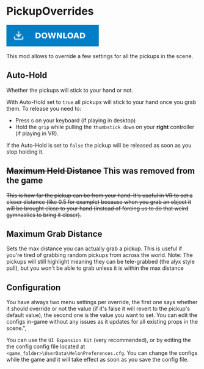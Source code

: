 # PickupOverrides

[![Download Latest PickupOverrides.dll](../.Resources/DownloadButtonEnabled.svg "Download Latest PickupOverrides.dll")](https://github.com/kafeijao/Kafe_CVR_Mods/releases/latest/download/PickupOverrides.dll)

This mod allows to override a few settings for all the pickups in the scene.

## Auto-Hold

Whether the pickups will stick to your hand or not.

With Auto-Hold set to `true` all pickups will stick to your hand once you grab them. To release you need to:

- Press `G` on your keyboard (if playing in desktop)
- Hold the `grip` while pulling the `thumbstick down` on your **right** controller (if playing in VR).

If the Auto-Hold is set to `false` the pickup will be released as soon as you stop holding it.

## ~~Maximum Held Distance~~ This was removed from the game

~~This is how far the pickup can be from your hand. It's useful in VR to set a closer distance (like 0.5 for example)
because when you grab an object it will be brought close to your hand (instead of forcing us to do that weird gymnastics
to bring it closer).~~

## Maximum Grab Distance

Sets the max distance you can actually grab a pickup. This is useful if you're tired of grabbing random pickups from
across the world. Note: The pickups will still highlight meaning they can be tele-grabbed (the alyx style pull), but you
won't be able to grab unless it is within the max distance

## Configuration

You have always two menu settings per override, the first one says whether it should override or not  the value (if it's
false it will revert to the pickup's default value), the second one is the value you want to set. You can edit the
configs in-game without any issues as it updates for all existing props in the scene.",

You can use the `UI Expansion Kit` (very recommended), or by editing the the config config file located at
`<game_folder>\UserData\MelonPreferences.cfg`. You can change the configs while the game and it will take effect as soon
as you save the config file.
